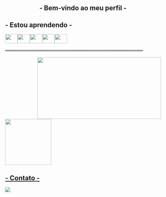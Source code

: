   ## <p align="center"> - Bem-vindo ao meu perfil - </p>
  
 ## - Estou aprendendo -
 
 <img height="30" width="40" src="https://cdn.jsdelivr.net/gh/devicons/devicon/icons/csharp/csharp-original.svg" /><img height="30" width="40" src="https://cdn.jsdelivr.net/gh/devicons/devicon/icons/javascript/javascript-original.svg" /><img height="30" width="40" src="https://cdn.jsdelivr.net/gh/devicons/devicon/icons/html5/html5-original.svg" /><img height="30" width="40"  src="https://cdn.jsdelivr.net/gh/devicons/devicon/icons/java/java-original.svg" /><img height="30" width="40" src="https://cdn.jsdelivr.net/gh/devicons/devicon/icons/mysql/mysql-plain-wordmark.svg" />
 
 <p>═════════════════════════════════════════════</p>
  <img align="right" height="200" width="400" src="https://media.tenor.com/YKyjgKg1JiIAAAAd/gojou-gojo.gif" />
  </details>
 <div>
  <a href="https://github.com/ooduk">
  <img height="149" src="https://github-readme-stats.vercel.app/api/top-langs/?username=ooduk&layout=compact&langs_count=7&theme=dracula"/>
</div>

## - Contato - 

<a href="https://www.instagram.com/c.ponczekj/" target="_blank"><img src="https://img.shields.io/badge/-Instagram-%23E4405F?style=for-the-badge&logo=instagram&logoColor=white" target="_blank"></a>


